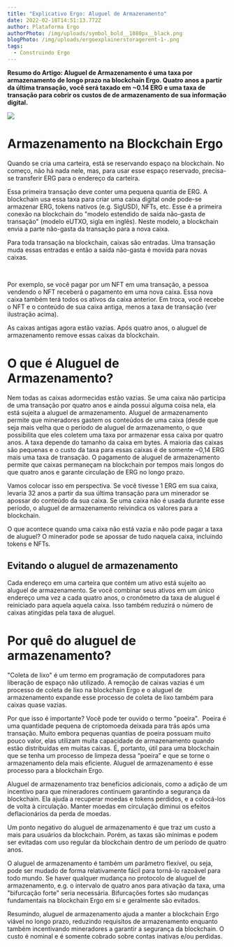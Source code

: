 ```yaml
---
title: "Explicativo Ergo: Aluguel de Armazenamento"
date: 2022-02-18T14:51:13.772Z
author: Plataforma Ergo
authorPhoto: /img/uploads/symbol_bold__1080px__black.png
blogPhoto: /img/uploads/ergoexplainerstoragerent-1-.png
tags:
  - Construindo Ergo
---
```

<!--StartFragment-->

**Resumo do Artigo: Aluguel de Armazenamento é uma taxa por armazenamento de longo prazo na blockchain Ergo. Quatro anos a partir da última transação, você será taxado em ~0.14 ERG e uma taxa de transação para cobrir os custos de de armazenamento de sua informação digital.**



![](https://lh4.googleusercontent.com/eDJP1o6VTnR9PzwRw_7vX-oTcuQQQvIvsS1UnWfJibxfQT77GwGRX7N_aTa1VbrNKK_IFpDJxao0WU7Jnnv3lFAE1gsEcmvjKXwyxOE3EQkEotT50Ahj_O7UakASb6xxGmBAJ7sJ)

# Armazenamento na Blockchain Ergo

Quando se cria uma carteira, está se reservando espaço na blockchain. No começo, não há nada nele, mas, para usar esse espaço reservado, precisa-se transferir ERG para o endereço da carteira.



Essa primeira transação deve conter uma pequena quantia de ERG. A blockchain usa essa taxa para criar uma caixa digital onde pode-se armazenar ERG, tokens nativos (e.g. SigUSD), NFTs, etc. Esse é a primeira conexão na blockchain do "modelo estendido de saída não-gasta de transação" (modelo eUTXO, sigla em inglês). Neste modelo, a blockchain envia a parte não-gasta da transação para a nova caixa.



Para toda transação na blockchain, caixas são entradas. Uma transação muda essas entradas e então a saída não-gasta é movida para novas caixas.

 

Por exemplo, se você pagar por um NFT em uma transação, a pessoa vendendo o NFT receberá o pagamento em uma nova caixa. Essa nova caixa também terá todos os ativos da caixa anterior. Em troca, você recebe o NFT e o conteúdo de sua caixa antiga, menos a taxa de transação (ver ilustração acima). 



As caixas antigas agora estão vazias. Após quatro anos, o aluguel de armazenamento remove essas caixas da blockchain.

# O que é Aluguel de Armazenamento?

Nem todas as caixas adormecidas estão vazias. Se uma caixa não participa de uma transação por quatro anos e ainda possui alguma coisa nela, ela está sujeita a aluguel de armazenamento. Aluguel de armazenamento permite que mineradores gastem os conteúdos de uma caixa (desde que seja mais velha que o período de aluguel de armazenamento, o que possibilita que eles coletem uma taxa por armazenar essa caixa por quatro anos. A taxa depende do tamanho da caixa em bytes. A maioria das caixas são pequenas e o custo da taxa para essas caixas é de somente ~0,14 ERG mais uma taxa de transação. O pagamento de aluguel de armazenamento permite que caixas permaneçam na blockchain por tempos mais longos do que quatro anos e garante circulação de ERG no longo prazo.



Vamos colocar isso em perspectiva. Se você tivesse 1 ERG em sua caixa, levaria 32 anos a partir da sua última transação para um minerador se apossar do conteúdo da sua caixa. Se uma caixa não é usada durante esse período, o aluguel de armazenamento reivindica os valores para a blockchain.



O que acontece quando uma caixa não está vazia e não pode pagar a taxa de aluguel? O minerador pode se apossar de tudo naquela caixa, incluindo tokens e NFTs.

## Evitando o aluguel de armazenamento

Cada endereço em uma carteira que contém um ativo está sujeito ao aluguel de armazenamento. Se você combinar seus ativos em um único endereço uma vez a cada quatro anos, o cronômetro da taxa de aluguel é reiniciado para aquela aquela caixa. Isso também reduzirá o número de caixas atingidas pela taxa de aluguel.
 

# Por quê do aluguel de armazenamento?

"Coleta de lixo" é um termo em programação de computadores para liberação de espaço não utilizado. A remoção de caixas vazias é um processo de coleta de lixo na blockchain Ergo e o aluguel de armazenamento expande esse processo de coleta de lixo também para caixas quase vazias.



Por que isso é importante? Você pode ter ouvido o termo "poeira".  Poeira é uma quantidade pequena de criptomoeda deixada para trás após uma transação. Muito embora pequenas quantias de poeira possuam muito pouco valor, elas utilizam muita capacidade de armazenamento quando estão distribuídas em muitas caixas. É, portanto, útil para uma blockchain que se tenha um processo de limpeza dessa “poeira” e que se torne o armazenamento dela mais eficiente. Aluguel de armazenamento é esse processo para a blockchain Ergo. 



Aluguel de armazenamento traz benefícios adicionais, como a adição de um incentivo para que mineradores continuem garantindo a segurança da blockchain. Ela ajuda a recuperar moedas e tokens perdidos, e a colocá-los de volta à circulação. Manter moedas em circulação diminui os efeitos deflacionários da perda de moedas.



Um ponto negativo do aluguel de armazenamento é que traz um custo a mais para usuários da blockchain. Porém, as taxas são mínimas e podem ser evitadas com uso regular da blockchain dentro de um período de quatro anos.

O aluguel de armazenamento é também um parâmetro flexível, ou seja, pode ser mudado de forma relativamente fácil para torná-lo razoável para todo mundo. Se haver qualquer mudança no protocolo de aluguel de armazenamento, e.g. o intervalo de quatro anos para ativação da taxa, uma "bifurcação forte" seria necessária. Bifurcações fortes são mudanças fundamentais na blockchain Ergo em si e geralmente são evitados.



Resumindo, aluguel de armazenamento ajuda a manter a blockchain Ergo viável no longo prazo, reduzindo requisitos de armazenamento enquanto também incentivando mineradores a garantir a segurança da blockchain. O custo é nominal e é somente cobrado sobre contas inativas e/ou perdidas.



<!--EndFragment-->
